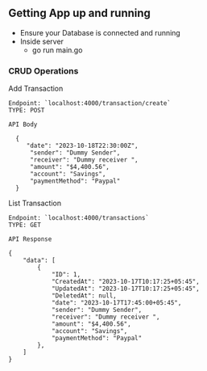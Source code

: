 ## Getting App up and running 
  - Ensure your Database is connected and running 
  - Inside server 
    - go run main.go
### CRUD Operations
Add Transaction
```
Endpoint: `localhost:4000/transaction/create`
TYPE: POST

API Body
  
  {
     "date": "2023-10-18T22:30:00Z",
      "sender": "Dummy Sender",
      "receiver": "Dummy receiver ",
      "amount": "$4,400.56",
      "account": "Savings",
      "paymentMethod": "Paypal"
  }
```

List  Transaction 
```
Endpoint: `localhost:4000/transactions`
TYPE: GET

API Response
  
{
    "data": [
        {
            "ID": 1,
            "CreatedAt": "2023-10-17T10:17:25+05:45",
            "UpdatedAt": "2023-10-17T10:17:25+05:45",
            "DeletedAt": null,
            "date": "2023-10-17T17:45:00+05:45",
            "sender": "Dummy Sender",
            "receiver": "Dummy receiver ",
            "amount": "$4,400.56",
            "account": "Savings",
            "paymentMethod": "Paypal"
        },
    ]
}
```






    

